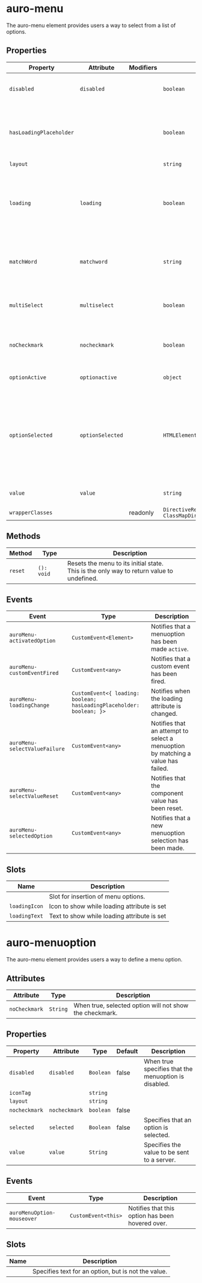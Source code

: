 # auro-menu

The auro-menu element provides users a way to select from a list of options.

## Properties

| Property                | Attribute        | Modifiers | Type                                        | Default     | Description                                      |
|-------------------------|------------------|-----------|---------------------------------------------|-------------|--------------------------------------------------|
| `disabled`              | `disabled`       |           | `boolean`                                   |             | When true, the entire menu and all options are disabled; |
| `hasLoadingPlaceholder` |                  |           | `boolean`                                   |             | Indicates whether the menu has a loadingIcon or loadingText to render when in a loading state. |
| `layout`                |                  |           | `string`                                    |             |                                                  |
| `loading`               | `loading`        |           | `boolean`                                   | false       | When true, displays a loading state using the loadingIcon and loadingText slots if provided. |
| `matchWord`             | `matchword`      |           | `string`                                    | "undefined" | Specifies a string used to highlight matched string parts in options. |
| `multiSelect`           | `multiselect`    |           | `boolean`                                   | false       | When true, the selected option can be multiple options. |
| `noCheckmark`           | `nocheckmark`    |           | `boolean`                                   | false       | When true, selected option will not show the checkmark. |
| `optionActive`          | `optionactive`   |           | `object`                                    | "undefined" | Specifies the current active menuOption.         |
| `optionSelected`        | `optionSelected` |           | `HTMLElement\|Array<HTMLElement>`           | "undefined" | An array of currently selected menu options, type `HTMLElement` by default. In multi-select mode, `optionSelected` is an array of HTML elements. |
| `value`                 | `value`          |           | `string`                                    | "undefined" | Value selected for the component.                |
| `wrapperClasses`        |                  | readonly  | `DirectiveResult<typeof ClassMapDirective>` |             |                                                  |

## Methods

| Method  | Type       | Description                                      |
|---------|------------|--------------------------------------------------|
| `reset` | `(): void` | Resets the menu to its initial state.<br />This is the only way to return value to undefined. |

## Events

| Event                         | Type                                             | Description                                      |
|-------------------------------|--------------------------------------------------|--------------------------------------------------|
| `auroMenu-activatedOption`    | `CustomEvent<Element>`                           | Notifies that a menuoption has been made `active`. |
| `auroMenu-customEventFired`   | `CustomEvent<any>`                               | Notifies that a custom event has been fired.     |
| `auroMenu-loadingChange`      | `CustomEvent<{ loading: boolean; hasLoadingPlaceholder: boolean; }>` | Notifies when the loading attribute is changed.  |
| `auroMenu-selectValueFailure` | `CustomEvent<any>`                               | Notifies that an attempt to select a menuoption by matching a value has failed. |
| `auroMenu-selectValueReset`   | `CustomEvent<any>`                               | Notifies that the component value has been reset. |
| `auroMenu-selectedOption`     | `CustomEvent<any>`                               | Notifies that a new menuoption selection has been made. |

## Slots

| Name          | Description                                 |
|---------------|---------------------------------------------|
|               | Slot for insertion of menu options.         |
| `loadingIcon` | Icon to show while loading attribute is set |
| `loadingText` | Text to show while loading attribute is set |


# auro-menuoption

The auro-menu element provides users a way to define a menu option.

## Attributes

| Attribute     | Type     | Description                                      |
|---------------|----------|--------------------------------------------------|
| `noCheckmark` | `String` | When true, selected option will not show the checkmark. |

## Properties

| Property      | Attribute     | Type      | Default | Description                                      |
|---------------|---------------|-----------|---------|--------------------------------------------------|
| `disabled`    | `disabled`    | `Boolean` | false   | When true specifies that the menuoption is disabled. |
| `iconTag`     |               | `string`  |         |                                                  |
| `layout`      |               | `string`  |         |                                                  |
| `nocheckmark` | `nocheckmark` | `boolean` | false   |                                                  |
| `selected`    | `selected`    | `Boolean` | false   | Specifies that an option is selected.            |
| `value`       | `value`       | `String`  |         | Specifies the value to be sent to a server.      |

## Events

| Event                      | Type                | Description                                      |
|----------------------------|---------------------|--------------------------------------------------|
| `auroMenuOption-mouseover` | `CustomEvent<this>` | Notifies that this option has been hovered over. |

## Slots

| Name | Description                                      |
|------|--------------------------------------------------|
|      | Specifies text for an option, but is not the value. |
